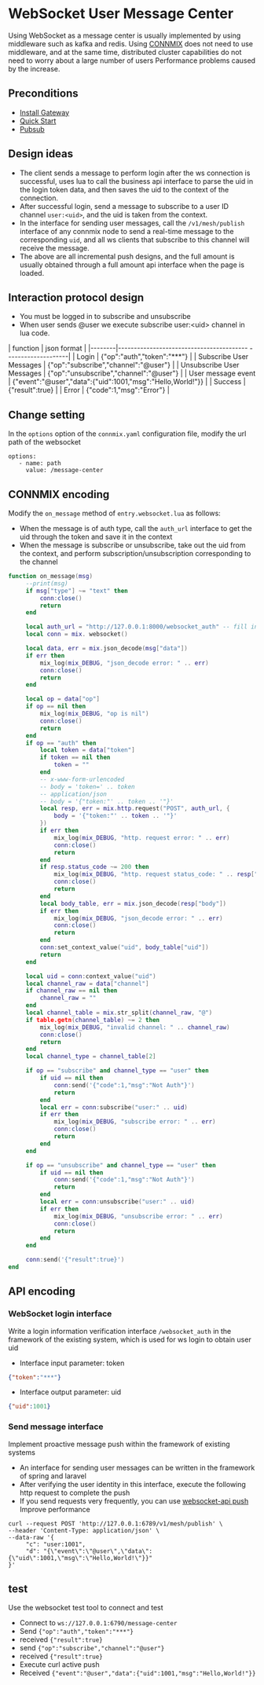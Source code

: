 # WebSocket User Message Center

Using WebSocket as a message center is usually implemented by using middleware such as kafka and redis. Using [CONNMIX](https://connmix.com/) does not need to use middleware, and at the same time, distributed cluster capabilities do not need to worry about a large number of users Performance problems caused by the increase.

## Preconditions

- [Install Gateway](/en-us/install-engine.md)
- [Quick Start](/en-us/start-debug.md)
- [Pubsub](/en-us/pubsub.md)

## Design ideas

- The client sends a message to perform login after the ws connection is successful, uses lua to call the business api interface to parse the uid in the login token data, and then saves the uid to the context of the connection.
- After successful login, send a message to subscribe to a user ID channel `user:<uid>`, and the uid is taken from the context.
- In the interface for sending user messages, call the `/v1/mesh/publish` interface of any connmix node to send a real-time message to the corresponding `uid`, and all ws clients that subscribe to this channel will receive the message.
- The above are all incremental push designs, and the full amount is usually obtained through a full amount api interface when the page is loaded.

## Interaction protocol design

- You must be logged in to subscribe and unsubscribe
- When user sends @user we execute subscribe user:\<uid\> channel in lua code.

| function | json format |
|--------|----------------------------------------- --------------------|
| Login | {"op":"auth","token":"***"} |
| Subscribe User Messages | {"op":"subscribe","channel":"@user"} |
| Unsubscribe User Messages | {"op":"unsubscribe","channel":"@user"} |
| User message event | {"event":"@user","data":{"uid":1001,"msg":"Hello,World!"}} |
| Success | {"result":true} |
| Error | {"code":1,"msg":"Error"} |

## Change setting

In the `options` option of the `connmix.yaml` configuration file, modify the url path of the websocket

```
options:
   - name: path
     value: /message-center
```

## CONNMIX encoding

Modify the `on_message` method of `entry.websocket.lua` as follows:

- When the message is of auth type, call the `auth_url` interface to get the uid through the token and save it in the context
- When the message is subscribe or unsubscribe, take out the uid from the context, and perform subscription/unsubscription corresponding to the channel

```lua
function on_message(msg)
     --print(msg)
     if msg["type"] ~= "text" then
         conn:close()
         return
     end

     local auth_url = "http://127.0.0.1:8000/websocket_auth" -- fill in the api interface address for parsing token
     local conn = mix. websocket()

     local data, err = mix.json_decode(msg["data"])
     if err then
         mix_log(mix_DEBUG, "json_decode error: " .. err)
         conn:close()
         return
     end

     local op = data["op"]
     if op == nil then
         mix_log(mix_DEBUG, "op is nil")
         conn:close()
         return
     end
     if op == "auth" then
         local token = data["token"]
         if token == nil then
             token = ""
         end
         -- x-www-form-urlencoded
         -- body = 'token=' .. token
         -- application/json
         -- body = '{"token:"' .. token .. '"}'
         local resp, err = mix.http.request("POST", auth_url, {
             body = '{"token:"' .. token .. '"}'
         })
         if err then
             mix_log(mix_DEBUG, "http. request error: " .. err)
             conn:close()
             return
         end
         if resp.status_code ~= 200 then
             mix_log(mix_DEBUG, "http. request status_code: " .. resp["status_code"])
             conn:close()
             return
         end
         local body_table, err = mix.json_decode(resp["body"])
         if err then
             mix_log(mix_DEBUG, "json_decode error: " .. err)
             conn:close()
             return
         end
         conn:set_context_value("uid", body_table["uid"])
         return
     end

     local uid = conn:context_value("uid")
     local channel_raw = data["channel"]
     if channel_raw == nil then
         channel_raw = ""
     end
     local channel_table = mix.str_split(channel_raw, "@")
     if table.getn(channel_table) ~= 2 then
         mix_log(mix_DEBUG, "invalid channel: " .. channel_raw)
         conn:close()
         return
     end
     local channel_type = channel_table[2]

     if op == "subscribe" and channel_type == "user" then
         if uid == nil then
             conn:send('{"code":1,"msg":"Not Auth"}')
             return
         end
         local err = conn:subscribe("user:" .. uid)
         if err then
             mix_log(mix_DEBUG, "subscribe error: " .. err)
             conn:close()
             return
         end
     end

     if op == "unsubscribe" and channel_type == "user" then
         if uid == nil then
             conn:send('{"code":1,"msg":"Not Auth"}')
             return
         end
         local err = conn:unsubscribe("user:" .. uid)
         if err then
             mix_log(mix_DEBUG, "unsubscribe error: " .. err)
             conn:close()
             return
         end
     end

     conn:send('{"result":true}')
end
```

## API encoding

### WebSocket login interface

Write a login information verification interface `/websocket_auth` in the framework of the existing system, which is used for ws login to obtain user uid

- Interface input parameter: token

```json
{"token":"***"}
```

- Interface output parameter: uid

```json
{"uid":1001}
```

### Send message interface

Implement proactive message push within the framework of existing systems

- An interface for sending user messages can be written in the framework of spring and laravel
- After verifying the user identity in this interface, execute the following http request to complete the push
- If you send requests very frequently, you can use [websocket-api push](en-us/websocket-api?id=grid-publishing-it-can-be-sent-to-all-client-connections-that-have-subscribed-to-these-channels-in-the-entire-grid-1) Improve performance

```
curl --request POST 'http://127.0.0.1:6789/v1/mesh/publish' \
--header 'Content-Type: application/json' \
--data-raw '{
     "c": "user:1001",
     "d": "{\"event\":\"@user\",\"data\":{\"uid\":1001,\"msg\":\"Hello,World!\"}}"
}'
```

## test

Use the websocket test tool to connect and test

- Connect to `ws://127.0.0.1:6790/message-center`
- Send `{"op":"auth","token":"***"}`
- received `{"result":true}`
- send `{"op":"subscribe","channel":"@user"}`
- received `{"result":true}`
- Execute curl active push
- Received `{"event":"@user","data":{"uid":1001,"msg":"Hello,World!"}}`

